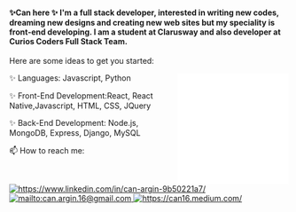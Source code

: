 #### ✨Can here ✨ I'm a full stack developer, interested in writing new codes, dreaming new designs and creating new web sites but my speciality is front-end developing. I am a student at Clarusway and also developer at Curios Coders Full Stack Team.
Here are some ideas to get you started:

<img src="https://github.com/nigranac/Nigranac/blob/main/react-native.gif" alt="react-native" width="200" height="200" align="right" style="max-width:100%;">

✨ Languages: Javascript, Python

✨ Front-End Development:React, React Native,Javascript, HTML, CSS, JQuery

✨ Back-End Development: Node.js, MongoDB, Express, Django, MySQL

📫 How to reach me:
<div>
 <a href="https://www.linkedin.com/in/can-argin-9b50221a7/" target="_blank">
    <img src="https://img.shields.io/badge/%20-linkedin-0072b1" alt="https://www.linkedin.com/in/can-argin-9b50221a7/" width=60px>
</a>
 <a href="mailto:can.argin.16@gmail.com" target="_blank">
    <img src="https://img.shields.io/badge/%20-gmail-B23121" alt="mailto:can.argin.16@gmail.com" width=45px>
</a>
 <a href="https://can16.medium.com/" target="_blank">
    <img src="https://img.shields.io/badge/%20-medium-black" alt="https://can16.medium.com/" width=60px>
</a>
 </div>
 
<!--
**nigranac/Nigranac** is a ✨ _special_ ✨ repository because its `README.md` (this file) appears on your GitHub profile.


- 🔭 I’m currently working on ...
- 🌱 I’m currently learning ...
- 👯 I’m looking to collaborate on ...
- 🤔 I’m looking for help with ...
- 💬 Ask me about ...
- 📫 How to reach me: ...
- 😄 Pronouns: ...
- ⚡ Fun fact: ...
-->
